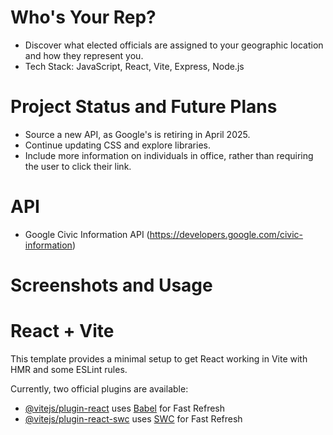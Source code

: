 # Who's Your Rep?

- Discover what elected officials are assigned to your geographic location and how they represent you.
- Tech Stack: JavaScript, React, Vite, Express, Node.js

# Project Status and Future Plans
- Source a new API, as Google's is retiring in April 2025.
- Continue updating CSS and explore libraries.
- Include more information on individuals in office, rather than requiring the user to click their link. 

# API
- Google Civic Information API (https://developers.google.com/civic-information)

# Screenshots and Usage


# React + Vite

This template provides a minimal setup to get React working in Vite with HMR and some ESLint rules.

Currently, two official plugins are available:

- [@vitejs/plugin-react](https://github.com/vitejs/vite-plugin-react/blob/main/packages/plugin-react/README.md) uses [Babel](https://babeljs.io/) for Fast Refresh
- [@vitejs/plugin-react-swc](https://github.com/vitejs/vite-plugin-react-swc) uses [SWC](https://swc.rs/) for Fast Refresh

